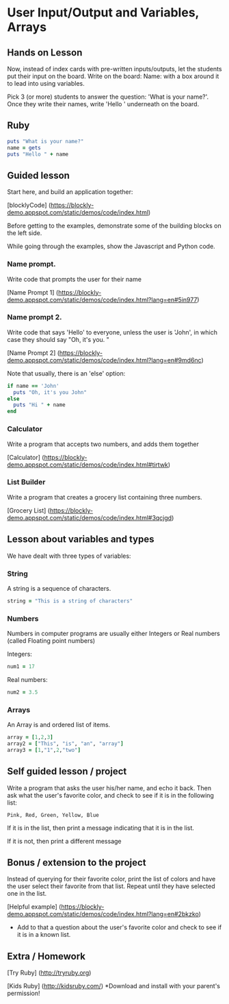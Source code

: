 # User Input/Output and Variables, Arrays

## Hands on Lesson

Now, instead of index cards with pre-written inputs/outputs, let the students put their input on the board. 
Write on the board: Name: with a box around it to lead into using variables. 

Pick 3 (or more) students to answer the question: 'What is your name?'. Once they write their names, 
write 'Hello <name>' underneath on the board. 

## Ruby 

```ruby
puts "What is your name?"
name = gets
puts "Hello " + name
```

## Guided lesson

Start here, and build an application together:

[blocklyCode] (https://blockly-demo.appspot.com/static/demos/code/index.html)

Before getting to the examples, demonstrate some of the building blocks on the left side. 

While going through the examples, show the Javascript and Python code. 

### Name prompt. 
Write code that prompts the user for their name

[Name Prompt 1] (https://blockly-demo.appspot.com/static/demos/code/index.html?lang=en#5in977)

### Name prompt 2. 
Write code that says 'Hello' to everyone, unless the user
is 'John', in which case they should say "Oh, it's you. "

[Name Prompt 2] (https://blockly-demo.appspot.com/static/demos/code/index.html?lang=en#9md6nc)

Note that usually, there is an 'else' option:

```ruby
if name == 'John'
  puts "Oh, it's you John"
else
  puts "Hi " + name
end
```

### Calculator
Write a program that accepts two numbers, and adds them together

[Calculator] (https://blockly-demo.appspot.com/static/demos/code/index.html#tirtwk)

### List Builder
Write a program that creates a grocery list containing three numbers.

[Grocery List] (https://blockly-demo.appspot.com/static/demos/code/index.html#3qcjgd)

## Lesson about variables and types
We have dealt with three types of variables:

### String
A string is a sequence of characters. 

```ruby
string = "This is a string of characters"
```

### Numbers
Numbers in computer programs are usually either Integers or Real numbers (called Floating point numbers)

Integers:
```ruby
num1 = 17
```

Real numbers:
```ruby
num2 = 3.5
```

### Arrays
An Array is and ordered list of items. 

```ruby
array = [1,2,3]
array2 = ["This", "is", "an", "array"]
array3 = [1,"1",2,"two"]
```

## Self guided lesson / project
Write a program that asks the user his/her name, and echo it back. Then ask what the user's
favorite color, and check to see if it is in the following list:

```
Pink, Red, Green, Yellow, Blue
```

If it is in the list, then print a message indicating that it is in the list. 

If it is not, then print a different message

## Bonus / extension to the project
Instead of querying for their favorite color, print the list of colors and have
the user select their favorite from that list.  Repeat until they have selected
one in the list. 

[Helpful example] (https://blockly-demo.appspot.com/static/demos/code/index.html?lang=en#2bkzko)

* Add to that a question about the user's favorite color and check to see if it is in a known list. 

## Extra / Homework
[Try Ruby] (http://tryruby.org)

[Kids Ruby] (http://kidsruby.com/) *Download and install with your parent's permission!